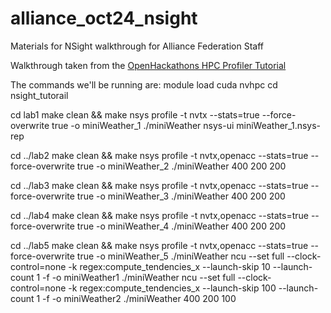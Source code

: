 # alliance_oct24_nsight
Materials for NSight walkthrough for Alliance Federation Staff

Walkthrough taken from the [OpenHackathons HPC Profiler Tutorial](https://github.com/openhackathons-org/HPC_Profiler)

The commands we'll be running are:
module load cuda nvhpc
cd nsight_tutorail

cd lab1
make clean && make 
nsys profile -t nvtx --stats=true --force-overwrite true -o miniWeather_1 ./miniWeather
nsys-ui miniWeather_1.nsys-rep

cd ../lab2
make clean && make
nsys profile -t nvtx,openacc --stats=true --force-overwrite true -o miniWeather_2 ./miniWeather 400 200 200

cd ../lab3
make clean && make 
nsys profile -t nvtx,openacc --stats=true --force-overwrite true -o miniWeather_3 ./miniWeather 400 200 200

cd ../lab4
make clean && make
nsys profile -t nvtx,openacc --stats=true --force-overwrite true -o miniWeather_4 ./miniWeather 400 200 200

cd ../lab5
make clean && make
nsys profile -t nvtx,openacc --stats=true --force-overwrite true -o miniWeather_5 ./miniWeather
ncu --set full --clock-control=none -k regex:compute_tendencies_x --launch-skip 10 --launch-count 1 -f -o miniWeather1 ./miniWeather
ncu --set full --clock-control=none -k regex:compute_tendencies_x --launch-skip 100 --launch-count 1 -f -o miniWeather2 ./miniWeather 400 200 100

